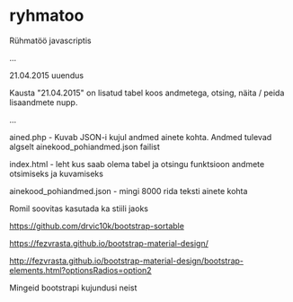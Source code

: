 # ryhmatoo
Rühmatöö javascriptis

...

21.04.2015 uuendus

Kausta "21.04.2015" on lisatud tabel koos andmetega, otsing, näita / peida lisaandmete nupp.

...

ained.php - Kuvab JSON-i kujul andmed ainete kohta. Andmed tulevad algselt ainekood_pohiandmed.json failist

index.html - leht kus saab olema tabel ja otsingu funktsioon andmete otsimiseks ja kuvamiseks

ainekood_pohiandmed.json - mingi 8000 rida teksti ainete kohta

Romil soovitas kasutada ka stiili jaoks

https://github.com/drvic10k/bootstrap-sortable

https://fezvrasta.github.io/bootstrap-material-design/

http://fezvrasta.github.io/bootstrap-material-design/bootstrap-elements.html?optionsRadios=option2

Mingeid bootstrapi kujundusi neist
